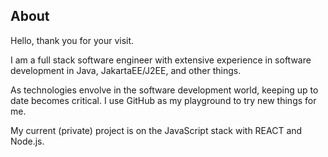 <!---
ws-tang/ws-tang is a ✨ special ✨ repository because its `README.md` (this file) appears on your GitHub profile.
You can click the Preview link to take a look at your changes.
--->


## About
Hello, thank you for your visit.

I am a full stack software engineer with extensive experience in software development in Java, JakartaEE/J2EE, and other things.

As technologies envolve in the software development world, keeping up to date becomes critical. I use GitHub as my playground to try new things for me.

My current (private) project is on the JavaScript stack with REACT and Node.js.
